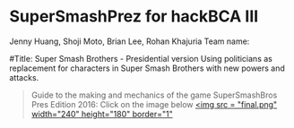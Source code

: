 # SuperSmashPrez for hackBCA III
Jenny Huang, Shoji Moto, Brian Lee, Rohan Khajuria
Team name: 

#Title: Super Smash Brothers - Presidential version
Using politicians as replacement for characters in Super Smash Brothers with new powers and attacks.

> Guide to the making and mechanics of the game SuperSmashBros Pres Edition 2016: 
> Click on the image below
<a href = "huangje1.github.io"><img src = "final.png" width="240" height="180" border="1"</a>

